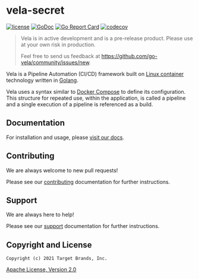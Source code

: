# vela-secret

[![license](https://img.shields.io/crates/l/gl.svg)](../LICENSE)
[![GoDoc](https://godoc.org/github.com/go-vela/vela-secret?status.svg)](https://godoc.org/github.com/go-vela/vela-secret)
[![Go Report Card](https://goreportcard.com/badge/go-vela/vela-secret)](https://goreportcard.com/report/go-vela/vela-secret)
[![codecov](https://codecov.io/gh/go-vela/vela-secret/branch/master/graph/badge.svg)](https://codecov.io/gh/go-vela/vela-secret)

> Vela is in active development and is a pre-release product. Please use at your own risk in production.
>
> Feel free to send us feedback at https://github.com/go-vela/community/issues/new.

Vela is a Pipeline Automation (CI/CD) framework built on [Linux container](https://linuxcontainers.org/) technology written in [Golang](https://golang.org/).

Vela uses a syntax similar to [Docker Compose](https://docs.docker.com/compose/) to define its configuration. This structure for repeated use, within the application, is called a pipeline and a single execution of a pipeline is referenced as a build.

## Documentation

For installation and usage, please [visit our docs](https://go-vela.github.io/docs).

## Contributing

We are always welcome to new pull requests!

Please see our [contributing](CONTRIBUTING.md) documentation for further instructions.

## Support

We are always here to help!

Please see our [support](SUPPORT.md) documentation for further instructions.

## Copyright and License

```
Copyright (c) 2021 Target Brands, Inc.
```

[Apache License, Version 2.0](http://www.apache.org/licenses/LICENSE-2.0)
